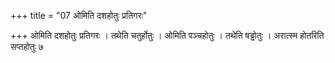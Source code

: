 +++
title = "07 ओमिति दशहोतुः प्रतिगरः"

+++
ओमिति दशहोतुः प्रतिगरः । तथेति चतुर्होतुः । ओमिति पञ्चहोतुः । तथेति षड्ढोतुः । अरात्स्म होतरिति सप्तहोतुः ७